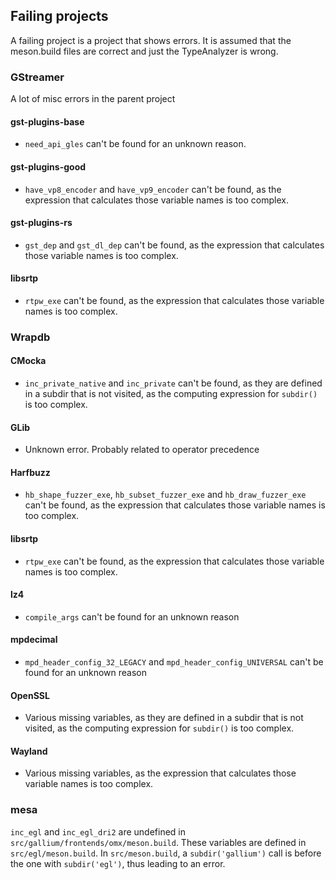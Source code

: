 ## Failing projects
A failing project is a project that shows errors. It is assumed that the meson.build files are correct and just the TypeAnalyzer
is wrong.

### GStreamer
A lot of misc errors in the parent project
#### gst-plugins-base
- `need_api_gles` can't be found for an unknown reason.
#### gst-plugins-good
- `have_vp8_encoder` and `have_vp9_encoder` can't be found, as the expression that calculates those variable names is too complex.
#### gst-plugins-rs
- `gst_dep` and `gst_dl_dep` can't be found, as the expression that calculates those variable names is too complex.
#### libsrtp
- `rtpw_exe` can't be found, as the expression that calculates those variable names is too complex.

### Wrapdb
#### CMocka
- `inc_private_native` and `inc_private` can't be found, as they are defined in a subdir that is not visited, as the computing expression for `subdir()` is too complex.
#### GLib
- Unknown error. Probably related to operator precedence
#### Harfbuzz
- `hb_shape_fuzzer_exe`, `hb_subset_fuzzer_exe` and `hb_draw_fuzzer_exe` can't be found, as the expression that calculates those variable names is too complex.
#### libsrtp
- `rtpw_exe` can't be found, as the expression that calculates those variable names is too complex.
#### lz4
- `compile_args` can't be found for an unknown reason
#### mpdecimal
- `mpd_header_config_32_LEGACY` and `mpd_header_config_UNIVERSAL` can't be found for an unknown reason
#### OpenSSL
- Various missing variables, as they are defined in a subdir that is not visited, as the computing expression for `subdir()` is too complex.
#### Wayland
- Various missing variables, as the expression that calculates those variable names is too complex.

### mesa
`inc_egl` and `inc_egl_dri2` are undefined in `src/gallium/frontends/omx/meson.build`. These variables are defined in `src/egl/meson.build`.
In `src/meson.build`, a `subdir('gallium')` call is before the one with `subdir('egl')`, thus leading to an error.
